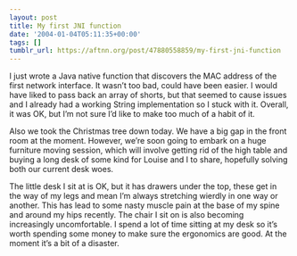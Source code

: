 ```yaml
---
layout: post
title: My first JNI function
date: '2004-01-04T05:11:35+00:00'
tags: []
tumblr_url: https://aftnn.org/post/47880558859/my-first-jni-function
---
```

<p>I just wrote a Java native function that discovers the MAC address of the first network interface. It wasn&rsquo;t too bad, could have been easier. I would have liked to pass back an array of shorts, but that seemed to cause issues and I already had a working String implementation so I stuck with it. Overall, it was OK, but I&rsquo;m not sure I&rsquo;d like to make too much of a habit of it.</p>
<p>Also we took the Christmas tree down today. We have a big gap in the front room at the moment. However, we&rsquo;re soon going to embark on a huge furniture moving session, which will involve getting rid of the high table and buying a long desk of some kind for Louise and I to share, hopefully solving both our current desk woes.</p>
<p>The little desk I sit at is OK, but it has drawers under the top, these get in the way of my legs and mean I&rsquo;m always stretching wierdly in one way or another. This has lead to some nasty muscle pain at the base of my spine and around my hips recently. The chair I sit on is also becoming increasingly uncomfortable. I spend a lot of time sitting at my desk so it&rsquo;s worth spending some money to make sure the ergonomics are good. At the moment it&rsquo;s a bit of a disaster.</p>

